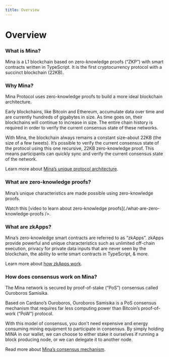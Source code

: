```yaml
---
title: Overview
---
```


# Overview

### What is Mina? 

Mina is a L1 blockchain based on zero-knowledge proofs (“ZKP”) with smart contracts written in TypeScript. It is the first cryptocurrency protocol with a succinct blockchain (22KB).

### Why Mina?

Mina Protocol uses zero-knowledge proofs to build a more ideal blockchain architecture.

Early blockchains, like Bitcoin and Ethereum, accumulate data over time and are currently hundreds of gigabytes in size. As time goes on, their blockchains will continue to increase in size. The entire chain history is required in order to verify the current consensus state of these networks.

With Mina, the blockchain always remains a constant size–about 22KB (the size of a few tweets). It’s possible to verify the current consensus state of the protocol using this one recursive, 22KB zero-knowledge proof. This means participants can quickly sync and verify the current consensus state of the network.

Learn more about [Mina’s unique protocol architecture](./protocol-architecture.md).

### What are zero-knowledge proofs?

Mina’s unique characteristics are made possible using  zero-knowledge proofs.

Watch this [video to learn about zero-knowledge proofs](./what-are-zero-knowledge-proofs />.

### What are zkApps? 

Mina’s zero-knowledge smart contracts are referred to as “zkApps”. zkApps provide powerful and unique characteristics such as unlimited off-chain execution, privacy for private data inputs that are never seen by the blockchain, the ability to write smart contracts in TypeScript, & more.

Learn more about [how zkApps work](/zkapp-developers/overview).

### How does consensus work on Mina?

The Mina network is secured by proof-of-stake (“PoS”) consensus called Ouroboros Samisika.

Based on Cardano’s Ouroboros, Ouroboros Samisika is a PoS consensus mechanism that requires far less computing power than Bitcoin’s proof-of-work (“PoW”) protocol.

With this model of consensus, you don't need expensive and energy consuming mining equipment to participate in consensus. By simply holding MINA in our wallet, we can choose to either stake it ourselves if running a block producing node, or we can delegate it to another node.

Read more about [Mina’s consensus mechanism](./consensus).
